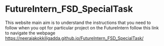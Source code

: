 # FutureIntern_FSD_SpecialTask
This website main aim is to understand the instructions that you need to follow when you opt for particular project on the FutureIntern
follow this link to navigate the webpage https://neerajakokkiligadda.github.io/FutureIntern_FSD_SpecialTask/
